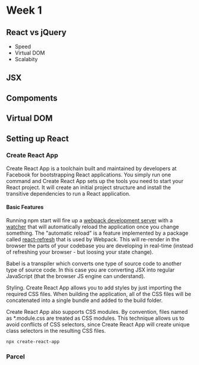 # Week 1

## React vs jQuery

- Speed
- Virtual DOM
- Scalabity 

## JSX


## Compoments


## Virtual DOM


## Setting up React

### Create React App

Create React App is a toolchain built and maintained by developers at Facebook for bootstrapping React applications. You simply run one command and Create React App sets up the tools you need to start your React project. It will create an initial project structure and install the transitive dependencies to run a React application.

#### Basic Features

  Running npm start will fire up a <a href="https://webpack.js.org/configuration/dev-server/">webpack development server</a> with a <a href="https://webpack.js.org/configuration/watch/#watch">watcher</a> that will automatically reload the application once you change something. The "automatic reload" is a feature implemented by a package called <a href="https://www.npmjs.com/package/react-refresh">react-refresh</a> that is used by Webpack. This will re-render in the browser the parts of your codebase you are developing in real-time (instead of refreshing your browser - but loosing your state change).

  Babel is a transpiler which converts one type of source code to another type of source code. In this case you are converting JSX into regular JavaScript (that the browser JS engine can understand). 

  Styling. Create React App allows you to add styles by just importing the required CSS files. When building the application, all of the CSS files will be concatenated into a single bundle and added to the build folder.  
  
  Create React App also supports CSS modules. By convention, files named as *.module.css are treated as CSS modules. This technique allows us to avoid conflicts of CSS selectors, since Create React App will create unique class selectors in the resulting CSS files.



```JS
npx create-react-app
```



### Parcel